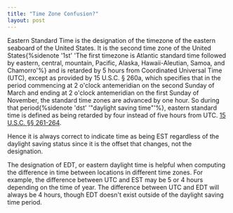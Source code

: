 ```yaml
---
title: "Time Zone Confusion?"
layout: post
---
```


Eastern Standard Time is the designation of the timezone of the eastern seaboard of the United States. <!--more-->It is the second time zone of the United States{%sidenote '1st' 'The first timezone is Atlantic standard time followed by eastern, central, mountain, Pacific, Alaska, Hawaii-Aleutian, Samoa, and Chamorro'%} and is retarded by 5 hours from Coordinated Universal Time (UTC), except as provided by 15 U.S.C. § 260a, which specifies that in the period commencing at 2 o'clock antemeridian on the second Sunday of March and ending at 2 o'clock antemeridian on the first Sunday of November, the standard time zones are advanced by one hour. So during that period{%sidenote 'dst' '"daylight saving time"'%}, eastern standard time is defined as being retarded by four instead of five hours from UTC. [15 U.S.C. §§ 261-264](https://www.gpo.gov/fdsys/pkg/USCODE-2011-title15/html/USCODE-2011-title15-chap6-subchapIX.htm).

Hence it is always correct to indicate time as being EST regardless of the daylight saving status since it is the offset that changes, not the designation.

The designation of EDT, or eastern daylight time is helpful when computing the difference in time between locations in different time zones. For example, the difference between UTC and EST may be 5 or 4 hours depending on the time of year. The difference between UTC and EDT will always be 4 hours, though EDT doesn't exist outside of the daylight saving time period.